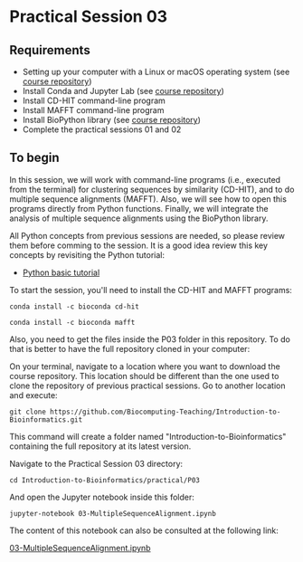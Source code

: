 # Practical Session 03

## Requirements

* Setting up your computer with a Linux or macOS operating system (see [course repository](https://github.com/Biocomputing-Teaching/Introduction-to-Bioinformatics))
* Install Conda and Jupyter Lab (see [course repository](https://github.com/Biocomputing-Teaching/Introduction-to-Bioinformatics))
* Install CD-HIT command-line program
* Install MAFFT command-line program
* Install BioPython library (see [course repository](https://github.com/Biocomputing-Teaching/Introduction-to-Bioinformatics))
* Complete the practical sessions 01 and 02

## To begin

In this session, we will work with command-line programs (i.e., executed from the terminal) for clustering sequences by similarity (CD-HIT), and to do multiple sequence alignments (MAFFT). Also, we will see how to open this programs directly from Python functions. Finally, we will integrate the analysis of multiple sequence alignments using the BioPython library.

All Python concepts from previous sessions are needed, so please review them before comming to the session. It is a good idea review this key concepts by revisiting the Python tutorial:

- [Python basic tutorial](https://www.tutorialspoint.com/python/index.htm)

To start the session, you'll need to install the CD-HIT and MAFFT programs:

```conda install -c bioconda cd-hit```

```conda install -c bioconda mafft```

 Also, you need to get the files inside the P03 folder in this repository. To do that is better to have the full repository cloned in your computer:

On your terminal, navigate to a location where you want to download the course repository. This location should be different than the one used to clone the repository of previous practical sessions. Go to another location and execute:

```
git clone https://github.com/Biocomputing-Teaching/Introduction-to-Bioinformatics.git
```

This command will create a folder named "Introduction-to-Bioinformatics" containing the full repository at its latest version.

Navigate to the Practical Session 03 directory:

```
cd Introduction-to-Bioinformatics/practical/P03
```

And open the Jupyter notebook inside this folder:

```
jupyter-notebook 03-MultipleSequenceAlignment.ipynb
```

The content of this notebook can also be consulted at the following link:

[03-MultipleSequenceAlignment.ipynb](https://github.com/Biocomputing-Teaching/Introduction-to-Bioinformatics/blob/main/practical/P03/03-MultipleSequenceAlignment.ipynb)
